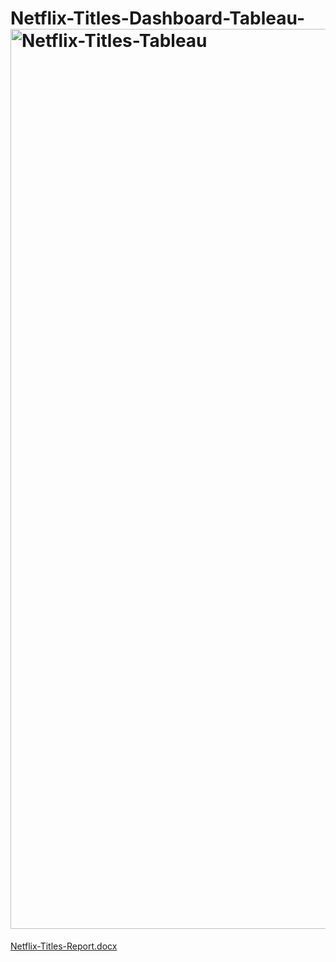 # Netflix-Titles-Dashboard-Tableau-<img width="1440" alt="Netflix-Titles-Tableau" src="https://user-images.githubusercontent.com/84849349/233115848-7f6e9562-9193-44cf-a3dd-f4a639ca0b1e.png">

[Netflix-Titles-Report.docx](https://github.com/hafanhh/Analyzing-Netflix-Titles/files/11274532/Netflix-Titles-Report.docx)

